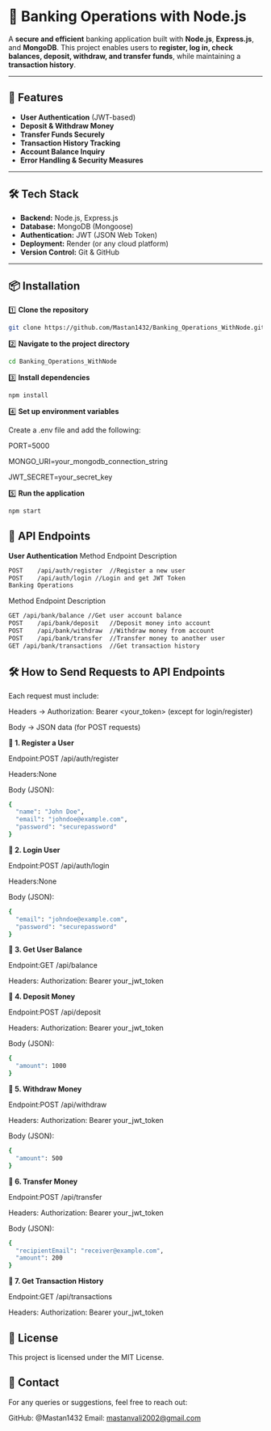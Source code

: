 # 🏦 Banking Operations with Node.js

A **secure and efficient** banking application built with **Node.js**, **Express.js**, and **MongoDB**. This project enables users to **register, log in, check balances, deposit, withdraw, and transfer funds**, while maintaining a **transaction history**.

---

## 🚀 Features

- **User Authentication** (JWT-based)
- **Deposit & Withdraw Money**
- **Transfer Funds Securely**
- **Transaction History Tracking**
- **Account Balance Inquiry**
- **Error Handling & Security Measures**

---

## 🛠️ Tech Stack

- **Backend:** Node.js, Express.js
- **Database:** MongoDB (Mongoose)
- **Authentication:** JWT (JSON Web Token)
- **Deployment:** Render (or any cloud platform)
- **Version Control:** Git & GitHub

---

## 📦 Installation

1️⃣ **Clone the repository**  
```bash
git clone https://github.com/Mastan1432/Banking_Operations_WithNode.git
```
2️⃣ **Navigate to the project directory**
```bash
cd Banking_Operations_WithNode
```
3️⃣ **Install dependencies**
```bash
npm install
```
4️⃣ **Set up environment variables**

Create a .env file and add the following:

PORT=5000

MONGO_URI=your_mongodb_connection_string

JWT_SECRET=your_secret_key

5️⃣ **Run the application**
```bash
npm start
```
## 🔑 API Endpoints
**User Authentication**
Method	Endpoint	Description
```bash
POST	/api/auth/register	//Register a new user
POST	/api/auth/login	//Login and get JWT Token
Banking Operations
```

Method	Endpoint	Description
```bash
GET	/api/bank/balance //Get user account balance
POST	/api/bank/deposit	//Deposit money into account
POST	/api/bank/withdraw	//Withdraw money from account
POST	/api/bank/transfer	//Transfer money to another user
GET	/api/bank/transactions	//Get transaction history
```
## 🛠 How to Send Requests to API Endpoints
Each request must include:

Headers → Authorization: Bearer <your_token> (except for login/register)


Body → JSON data (for POST requests)


**📌 1. Register a User**

Endpoint:POST /api/auth/register

Headers:None

Body (JSON):
```bash
{
  "name": "John Doe",
  "email": "johndoe@example.com",
  "password": "securepassword"
}
```
**📌 2. Login User**

Endpoint:POST /api/auth/login

Headers:None

Body (JSON):
```bash
{
  "email": "johndoe@example.com",
  "password": "securepassword"
}
```
**📌 3. Get User Balance**

Endpoint:GET /api/balance

Headers: Authorization: Bearer your_jwt_token

**📌 4. Deposit Money**

Endpoint:POST /api/deposit

Headers: Authorization: Bearer your_jwt_token

Body (JSON):
```bash
{
  "amount": 1000
}
```

**📌 5. Withdraw Money**

Endpoint:POST /api/withdraw

Headers: Authorization: Bearer your_jwt_token

Body (JSON):
```bash
{
  "amount": 500
}
```
**📌 6. Transfer Money**

Endpoint:POST /api/transfer

Headers: Authorization: Bearer your_jwt_token

Body (JSON):
```bash
{
  "recipientEmail": "receiver@example.com",
  "amount": 200
}
```

**📌 7. Get Transaction History**

Endpoint:GET /api/transactions

Headers: Authorization: Bearer your_jwt_token


## 📜 License
This project is licensed under the MIT License.

## 📩 Contact
For any queries or suggestions, feel free to reach out:

GitHub: @Mastan1432
Email: mastanvali2002@gmail.com


